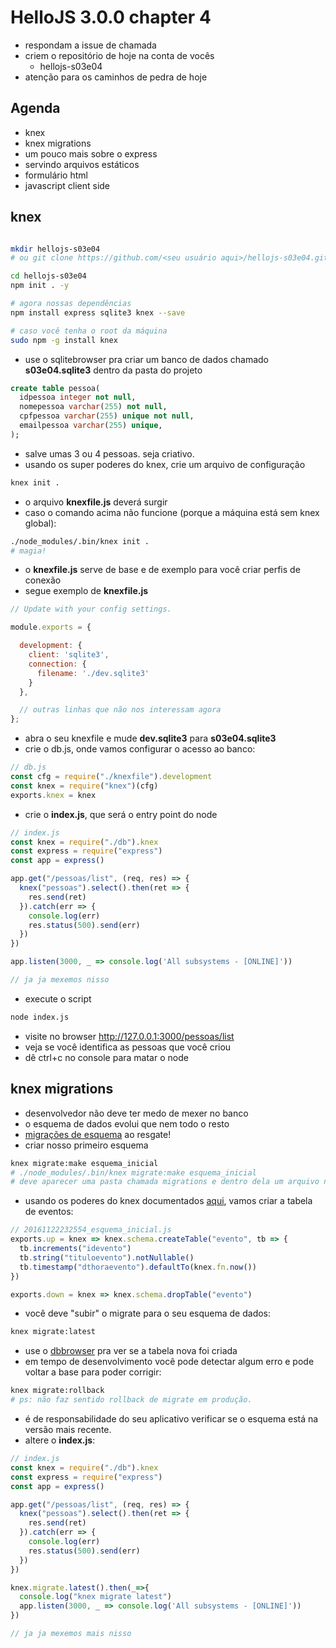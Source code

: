 # HelloJS 3.0.0 chapter 4

- respondam a issue de chamada
- criem o repositório de hoje na conta de vocês
  - hellojs-s03e04
- atenção para os caminhos de pedra de hoje

## Agenda

- knex
- knex migrations
- um pouco mais sobre o express
- servindo arquivos estáticos
- formulário html
- javascript client side

## knex

```bash

mkdir hellojs-s03e04
# ou git clone https://github.com/<seu usuário aqui>/hellojs-s03e04.git

cd hellojs-s03e04
npm init . -y

# agora nossas dependências
npm install express sqlite3 knex --save

# caso você tenha o root da máquina
sudo npm -g install knex
```

- use o sqlitebrowser pra criar um banco de dados chamado **s03e04.sqlite3** dentro da pasta do projeto

```sql
create table pessoa(
  idpessoa integer not null,
  nomepessoa varchar(255) not null,
  cpfpessoa varchar(255) unique not null,
  emailpessoa varchar(255) unique,
);
```

- salve umas 3 ou 4 pessoas. seja criativo.
- usando os super poderes do knex, crie um arquivo de configuração

```bash
knex init .
```

- o arquivo **knexfile.js** deverá surgir
- caso o comando acima não funcione (porque a máquina está sem knex global):

```bash
./node_modules/.bin/knex init .
# magia!
```

- o **knexfile.js** serve de base e de exemplo para você criar perfis de conexão
- segue exemplo de **knexfile.js**

```javascript
// Update with your config settings.

module.exports = {

  development: {
    client: 'sqlite3',
    connection: {
      filename: './dev.sqlite3'
    }
  },

  // outras linhas que não nos interessam agora
};
```

- abra o seu knexfile e mude **dev.sqlite3** para **s03e04.sqlite3**
- crie o db.js, onde vamos configurar o acesso ao banco:

```javascript
// db.js
const cfg = require("./knexfile").development
const knex = require("knex")(cfg)
exports.knex = knex
```

- crie o **index.js**, que será o entry point do node

```javascript
// index.js
const knex = require("./db").knex
const express = require("express")
const app = express()

app.get("/pessoas/list", (req, res) => {
  knex("pessoas").select().then(ret => {
    res.send(ret)
  }).catch(err => {
    console.log(err)
    res.status(500).send(err)
  })
})

app.listen(3000, _ => console.log('All subsystems - [ONLINE]'))

// ja ja mexemos nisso
```

- execute o script

```bash
node index.js
```

- visite no browser http://127.0.0.1:3000/pessoas/list
- veja se você identifica as pessoas que você criou
- dê ctrl+c no console para matar o node

## knex migrations

- desenvolvedor não deve ter medo de mexer no banco
- o esquema de dados evolui que nem todo o resto
- [migrações de esquema](https://en.wikipedia.org/wiki/Schema_migration) ao resgate!
- criar nosso primeiro esquema

```bash
knex migrate:make esquema_inicial
# ./node_modules/.bin/knex migrate:make esquema_inicial
# deve aparecer uma pasta chamada migrations e dentro dela um arquivo nomeado mais ou menos assim: 20161122232554_esquema_inicial.js
```

- usando os poderes do knex documentados [aqui](http://knexjs.org/), vamos criar a tabela de eventos:

```javascript
// 20161122232554_esquema_inicial.js
exports.up = knex => knex.schema.createTable("evento", tb => {
  tb.increments("idevento")
  tb.string("tituloevento").notNullable()
  tb.timestamp("dthoraevento").defaultTo(knex.fn.now())
})

exports.down = knex => knex.schema.dropTable("evento")
```  

- você deve "subir" o migrate para o seu esquema de dados:

```bash
knex migrate:latest
```

- use o [dbbrowser](http://sqlitebrowser.org/) pra ver se a tabela nova foi criada
- em tempo de desenvolvimento você pode detectar algum erro e pode voltar a base para poder corrigir:

```bash
knex migrate:rollback
# ps: não faz sentido rollback de migrate em produção. 
```

- é de responsabilidade do seu aplicativo verificar se o esquema está na versão mais recente. 
- altere o **index.js**:

```javascript
// index.js
const knex = require("./db").knex
const express = require("express")
const app = express()

app.get("/pessoas/list", (req, res) => {
  knex("pessoas").select().then(ret => {
    res.send(ret)
  }).catch(err => {
    console.log(err)
    res.status(500).send(err)
  })
})

knex.migrate.latest().then(_=>{
  console.log("knex migrate latest")
  app.listen(3000, _ => console.log('All subsystems - [ONLINE]'))
})

// ja ja mexemos mais nisso
```
